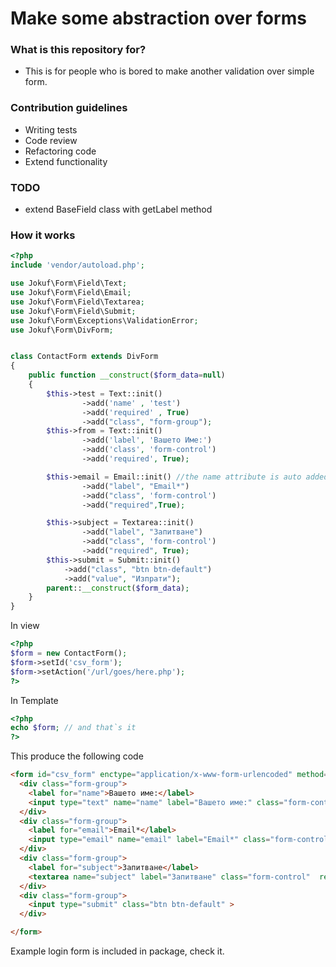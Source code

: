 # Make some abstraction over forms #


### What is this repository for? ###

* This is for people who is bored to make another validation over simple form.

### Contribution guidelines ###

* Writing tests
* Code review
* Refactoring code
* Extend functionality

### TODO ###
* extend BaseField class with getLabel method

### How it works ###
```php
<?php
include 'vendor/autoload.php';

use Jokuf\Form\Field\Text;
use Jokuf\Form\Field\Email;
use Jokuf\Form\Field\Textarea;
use Jokuf\Form\Field\Submit;
use Jokuf\Form\Exceptions\ValidationError;
use Jokuf\Form\DivForm;


class ContactForm extends DivForm
{
    public function __construct($form_data=null)
    {
        $this->test = Text::init()
                ->add('name' , 'test')
                ->add('required' , True)
                ->add("class", "form-group");
        $this->from = Text::init()
                ->add('label', 'Вашето Име:')
                ->add('class', 'form-control')
                ->add('required', True);

        $this->email = Email::init() //the name attribute is auto added if isnt set
                ->add("label", "Email*")
                ->add("class", 'form-control')
                ->add("required",True);

        $this->subject = Textarea::init()
                ->add("label", "Запитване")
                ->add("class", 'form-control')
                ->add("required", True);
        $this->submit = Submit::init()
            ->add("class", "btn btn-default")
            ->add("value", "Изпрати");
        parent::__construct($form_data);
    }
}

```
In view
```php
<?php
$form = new ContactForm();
$form->setId('csv_form');
$form->setAction('/url/goes/here.php');
?>
```

In Template
```php
<?php 
echo $form; // and that`s it
?>
```
This produce the following code
```html
<form id="csv_form" enctype="application/x-www-form-urlencoded" method="POST" action="/url/goes/here.php" >
  <div class="form-group">
    <label for="name">Вашето име:</label>
    <input type="text" name="name" label="Вашето име:" class="form-control"  required >
  </div>
  <div class="form-group">
    <label for="email">Email*</label>
    <input type="email" name="email" label="Email*" class="form-control"  required >
  </div>
  <div class="form-group">
    <label for="subject">Запитване</label>
    <textarea name="subject" label="Запитване" class="form-control"  required ></textarea>
  </div>
  <div class="form-group">
    <input type="submit" class="btn btn-default" >
  </div>

</form>
```

Example login form is included in package, check it.
